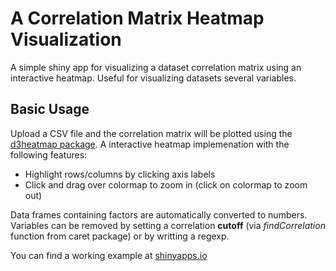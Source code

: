 # A Correlation Matrix Heatmap Visualization

A simple shiny app for visualizing a dataset correlation matrix using an interactive heatmap. 
Useful for visualizing datasets several variables.

## Basic Usage

Upload a CSV file and the correlation matrix will be plotted using the [d3heatmap package](https://github.com/rstudio/d3heatmap).
A interactive heatmap implemenation with the following features:

- Highlight rows/columns by clicking axis labels
- Click and drag over colormap to zoom in (click on colormap to zoom out)

Data frames containing factors are automatically converted to numbers. Variables can be removed by setting a correlation **cutoff** (via *findCorrelation* function from caret package) or by writting
a regexp. 

You can find a working example at [shinyapps.io](https://harpomaxx.shinyapps.io/correlation-heatmap/)

